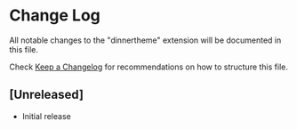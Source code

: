 # Change Log

All notable changes to the "dinnertheme" extension will be documented in this file.

Check [Keep a Changelog](http://keepachangelog.com/) for recommendations on how to structure this file.

## [Unreleased]

- Initial release
